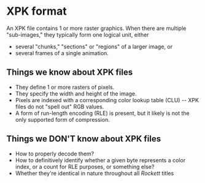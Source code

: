 # XPK format

An XPK file contains 1 or more raster graphics. When there are multiple
"sub-images," they typically form one logical unit, either

- several "chunks," "sections" or "regions" of a larger image, or
- several frames of a single animation.


## Things we know about XPK files

- They define 1 or more rasters of pixels. 
- They specify the width and height of the image.
- Pixels are indexed with a corresponding color lookup table (CLU) -- XPK
  files do not "spell out" RGB values.
- A form of run-length encoding (RLE) is present, but it likely is not the
  only supported form of compression. 


## Things we DON'T know about XPK files

- How to properly decode them?
- How to definitively identify whether a given byte represents a
  color index, or a count for RLE purposes, or something else?
- Whether they're identical in nature throughout all _Rockett_ titles
